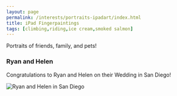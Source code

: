 ```yaml
---
layout: page
permalink: /interests/portraits-ipadart/index.html
title: iPad Fingerpaintings
tags: [climbing,riding,ice cream,smoked salmon]
---
```


Portraits of friends, family, and pets!

### Ryan and Helen

Congratulations to Ryan and Helen on their Wedding in San Diego!

![Ryan and Helen in San Diego](ryan-hoi.png)

